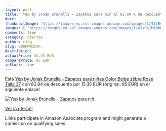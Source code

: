 ```yaml
---
layout: post
title: 'Yep by Jonak Brunella - Zapatos para niñ al 83.84 % de descuento'
date: 
thumbnailImage: 'https://images-eu.ssl-images-amazon.com/images/I/41xRs1MA9hL._SL200_.jpg'
images: [ 'https://images-eu.ssl-images-amazon.com/images/I/41xRs1MA9hL._SL200_.jpg' ]
comments: true
category: ofertas
author: ring
slug: B00RWW3C9K
description:
actualPrice: 15.35 EUR
comparePrice: 95 EUR
inStock: true
---
```


Está [Yep by Jonak Brunella - Zapatos para niñas  Color Beige  zèbre Rose   Talla 37](https://www.amazon.es/dp/B00RWW3C9K/?tag=tolees-21) con 83.84 de descuento por 15.35 EUR (original: 95 EUR) en el siguiente enlace!

[![Yep by Jonak Brunella - Zapatos para niñ](https://images-eu.ssl-images-amazon.com/images/I/41xRs1MA9hL._SL200_.jpg)](https://www.amazon.es/dp/B00RWW3C9K/?tag=tolees-21)

[Ver la oferta!!](https://www.amazon.es/dp/B00RWW3C9K/?tag=tolees-21)

Links participate in Amazon Associate program and might generate a comission on qualifying sales


